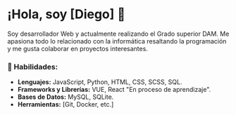 # ¡Hola, soy [Diego] 👋

Soy desarrollador Web y actualmente realizando el Grado superior DAM. Me apasiona todo lo relacionado con la informática resaltando la programación y me gusta colaborar en proyectos interesantes. 

### 🚀 Habilidades:
- **Lenguajes:** JavaScript, Python, HTML, CSS, SCSS, SQL.
- **Frameworks y Librerías:** VUE, React "En proceso de aprendizaje".
- **Bases de Datos:** MySQL, SQLite.
- **Herramientas:** [Git, Docker, etc.]
